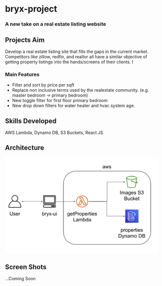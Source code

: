 # bryx-project
### A new take on a real estate listing website

## Projects Aim
Develop a real estate listing site that fills the gaps in the current market. Competitors like zillow, redfin, and realtor all have a similar objective of getting property listings into the hands/screens of their clients. I 

### Main Features
- Filter and sort by price per sqft 
- Replace non inclusive terms used by the realestate community. (e.g. master bedroom -> primary bedroom)
- New toggle filter for first floor primary bedroom
- New drop down filters for water heater and hvac system age. 

## Skills Developed

AWS Lambda, Dynamo DB, S3 Buckets, React JS

## Architecture 
![High Level](/readme-assets/basic-architecture.png)
## Screen Shots
...Coming Soon
